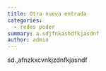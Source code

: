 ```yaml
---
title: Otra nueva entrada
categories:
  - redes poder
summary: a.sdjfnkashdfkjasdnf
author: admin
---
```

<p>sd.,afnzkxcvnkjzdnfkjasndf</p>